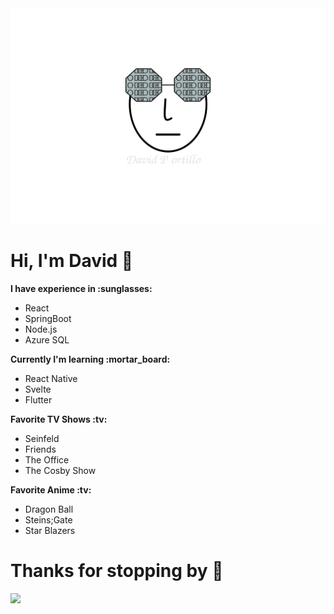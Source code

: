 <img src="https://github.com/portijo/portijo/blob/master/assets/personal-logo-2.svg" width="100%" height="345">

<div>
  <h1>Hi, I'm David 👋</h1>
  <b>I have experience in :sunglasses:</b>
  <ul>
    <li>React</li>
    <li>SpringBoot</li>
    <li>Node.js</li>
    <li>Azure SQL</li>
  </ul>
  <b>Currently I'm learning :mortar_board:</b>
  <ul>
    <li>React Native</li>
    <li>Svelte</li>
    <li>Flutter</li>
  </ul>
  <b>Favorite TV Shows :tv:</b>
   <ul>
    <li>Seinfeld</li>
    <li>Friends</li>
    <li>The Office</li>
    <li>The Cosby Show</li>
  </ul>
  <b>Favorite Anime :tv:</b>
   <ul>
    <li>Dragon Ball</li>
    <li>Steins;Gate</li>
    <li>Star Blazers</li>
  </ul>
</div>

<div>
  <h1>Thanks for stopping by 👋</h1>
  <img src="https://media.giphy.com/media/B1K1NaIRuj6Cc/giphy.gif" width="50%" />
</div>

<!--
**portijo/portijo** is a ✨ _special_ ✨ repository because its `README.md` (this file) appears on your GitHub profile.

Here are some ideas to get you started:

- 🔭 I’m currently working on ...
- 🌱 I’m currently learning ...
- 👯 I’m looking to collaborate on ...
- 🤔 I’m looking for help with ...
- 💬 Ask me about ...
- 📫 How to reach me: ...
- 😄 Pronouns: ...
- ⚡ Fun fact: ...
-->
